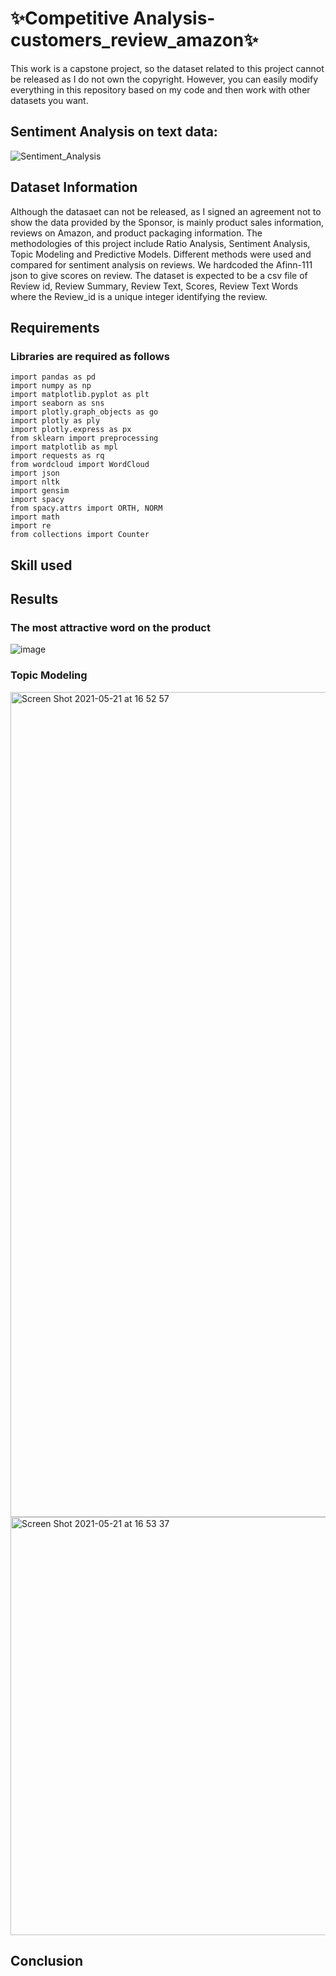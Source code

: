 # ✨Competitive Analysis-customers_review_amazon✨
This work is a capstone project, so the dataset related to this project cannot be released as I do not own the copyright. However, you can easily modify everything in this repository based on my code and then work with other datasets you want.

## Sentiment Analysis on text data:
![Sentiment_Analysis](https://user-images.githubusercontent.com/57702598/90991088-264c8880-e56c-11ea-9895-90029d3c2139.gif)

## Dataset Information 
Although the datasaet can not be released,  as I signed an agreement not to show the data provided by the Sponsor, is mainly product sales information, reviews on Amazon, and product packaging information. The methodologies of this project include Ratio Analysis, Sentiment Analysis, Topic Modeling and Predictive Models. Different methods were used and compared for sentiment analysis on reviews. We hardcoded the Afinn-111 json to give scores on review. The dataset is expected to be a csv file of Review id, Review Summary, Review Text, Scores, Review Text Words where the Review_id is a unique integer identifying the review.



## Requirements 

### Libraries are required as follows
```
import pandas as pd
import numpy as np
import matplotlib.pyplot as plt
import seaborn as sns
import plotly.graph_objects as go
import plotly as ply
import plotly.express as px
from sklearn import preprocessing
import matplotlib as mpl
import requests as rq
from wordcloud import WordCloud
import json
import nltk
import gensim
import spacy
from spacy.attrs import ORTH, NORM
import math
import re
from collections import Counter
```

## Skill used


## Results
### The most attractive word on the product
![image](https://user-images.githubusercontent.com/83843271/119201629-eb24aa80-ba54-11eb-8ff6-a2cebfaf2603.png)
### Topic Modeling
<img width="1320" alt="Screen Shot 2021-05-21 at 16 52 57" src="https://user-images.githubusercontent.com/83843271/119201673-0099d480-ba55-11eb-98aa-4a790c5b0a37.png">
<img width="669" alt="Screen Shot 2021-05-21 at 16 53 37" src="https://user-images.githubusercontent.com/83843271/119201735-1909ef00-ba55-11eb-8dbd-debeef4eebc4.png">

## Conclusion




<!---
yixuanlu17/yixuanlu17 is a ✨ special ✨ repository because its `README.md` (this file) appears on your GitHub profile.
You can click the Preview link to take a look at your changes.

## Project Descriptions: 
Have a video demo if you cannot deploy. 
Project Requirements: What is needed to run the code. 
Project Results: information detailing project results. 
Project Contributors: Add people who worked on the project, and what their roles were. 
References: Add any references, or give credit to code that you’ve referenced or used. 

## Dataset Information 
The data come from the Open Data website of the UK government, where they have been published by the Department of Transport.

The dataset comprises of two csv files:

1. AccidentInformation.csv: every line in the file represents a unique traffic accident (identified by the AccidentIndex column), featuring various properties related to the accident as columns. Date range: 2005-2017

2. Vehicle_Information.csv: every line in the file represents the involvement of a unique vehicle in a unique traffic accident, featuring various vehicle and passenger properties as columns. Date range: 2004-2016
The two above-mentioned files/datasets can be linked through the unique traffic accident identifier (Accident_Index column).

The dataset will keep being updated as more data become available by the Department of Transport.

## Requirements 

### Libraries are required as follows

* `numpy`
* `pandas`
* `matplotlib`
* `seaborn`
* `datetime`
* `geopandas` 
* `scikit-learn`

## Results

* We started our analysis with exploratory data analysis to discern the dataset. Machine learning algorithms were used to explore the complex interactions among roadways, traffic, environmental elements and predicting accident severity. Since most of the predictor variables in the dataset were categorical, we recoded categorical variables. 11 models were built, evaluated for complexity and accuracy, and compared to conclude which model is the best fit for predicting accident severity. 

* Spot Checking technique was used to fit the 11 models to determine which models would predict the accident severity with the highest accuracy. We also performed feature engineering to enrich our dataset Hyperparameter tuning and pipelining the best performing model helped to improve the performance of the model by making accurate predictions. Gradient Boosting performed well with the accuracy of 86.71% and which were further improved by doing permutation testing for feature importance which played an important role in predictions.

```
Logistic Regression_1
56.33
Random Forest_1
60.52
Gradient Boosting_1
86.71
Linear Discriminant Analysis_1
55.76
Extra Trees_1
58.62
Bagging_1
55.67
```

#### Gradient Boosting scores
```
Model	Score
0	Gradient Boosting_1	86.71
```

#### Conclusion
Among all other techniques used, Gradient Boosting Classifier has performed best with the highest accuracy. One reason why RF works well is because the algorithm can look past and handle the missing values in the tweets.

#### Project Contributer
Lei Cao 

--->

